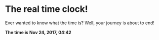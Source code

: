 # The real time clock!

Ever wanted to know what the time is? Well, your journey is about to end!

**The time is Nov 24, 2017, 04:42**